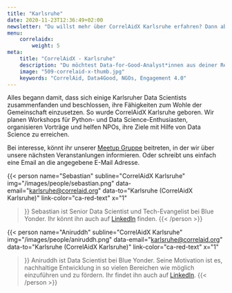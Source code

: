 ```yaml
---
title: "Karlsruhe"
date: 2020-11-23T12:36:49+02:00
newsletter: "Du willst mehr über CorrelAidX Karlsruhe erfahren? Dann abonniere unseren Newsletter!"
menu: 
    correlaidx:
        weight: 5
meta:
    title: "CorrelAidX - Karlsruhe"
    description: "Du möchtest Data-for-Good-Analyst*innen aus deiner Region kennenlernen und zusammen Daten für den guten Zweck nutzen? Mit CorrelAidX bringen wir Data for Good in deine Stadt!"
    image: "509-correlaid-x-thumb.jpg"
    keywords: "CorrelAid, Data4Good, NGOs, Engagement 4.0"
---
```


Alles begann damit, dass sich einige Karlsruher Data Scientists zusammenfanden und beschlossen, ihre Fähigkeiten zum Wohle der Gemeinschaft einzusetzen. So wurde CorrelAidX Karlsruhe geboren. Wir planen Workshops für Python- und Data Science-Enthusiasten, organisieren Vorträge und helfen NPOs, ihre Ziele mit Hilfe von Data Science zu erreichen.

Bei interesse, könnt ihr unserer [Meetup Gruppe](https://www.meetup.com/dataforgood-correlaid-karlsruhe/) beitreten, in der wir über unsere nächsten Veranstanlungen informieren. 
Oder schreibt uns einfach eine Email an die angegebene E-Mail Adresse.


{{< person 
    name="Sebastian"
    subline="CorrelAidX Karlsruhe"
    img="/images/people/sebastian.png"
    data-email="karlsruhe@correlaid.org"
    data-to="Karlsruhe (CorrelAidX Karlsruhe)"
    link-color="ca-red-text"
    x="1"
>}}
Sebastian ist Senior Data Scientist und Tech-Evangelist bei Blue Yonder. Ihr könnt ihn auch auf <a href="https://linkedin.com/in/sebastian-neubauer">LinkedIn</a> finden. 
{{< /person >}}

{{< person 
    name="Aniruddh"
    subline="CorrelAidX Karlsruhe"
    img="/images/people/aniruddh.png"
    data-email="karlsruhe@correlaid.org"
    data-to="Karlsruhe (CorrelAidX Karlsruhe)"
    link-color="ca-red-text"
    x="1"
>}}
Aniruddh ist Data Scientist bei Blue Yonder. Seine Motivation ist es, nachhaltige Entwicklung in so vielen Bereichen wie möglich einzuführen und zu fördern. Ihr findet ihn auch auf <a href="https://www.linkedin.com/in/aniruddhgoteti/">LinkedIn</a>.
{{< /person >}}


